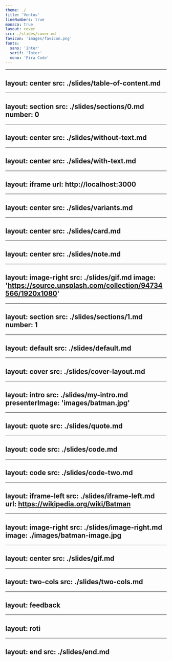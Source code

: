 ```yaml
---
theme: ./
title: 'Ventus'
lineNumbers: true
monaco: true
layout: cover
src: ./slides/cover.md
favicon: 'images/favicon.png'
fonts: 
  sans: 'Inter'
  serif: 'Inter'
  mono: 'Fira Code'
---
```


---
layout: center
src: ./slides/table-of-content.md
---

---
layout: section
src: ./slides/sections/0.md
number: 0
---


---
layout: center
src: ./slides/without-text.md
---

---
layout: center
src: ./slides/with-text.md
---

---
layout: iframe
url: http://localhost:3000
---

---
layout: center
src: ./slides/variants.md
---

---
layout: center
src: ./slides/card.md
---

---
layout: center
src: ./slides/note.md
---


---
layout: image-right
src: ./slides/gif.md
image: 'https://source.unsplash.com/collection/94734566/1920x1080'
---

---
layout: section
src: ./slides/sections/1.md
number: 1
---


---
layout: default
src: ./slides/default.md
---

---
layout: cover
src: ./slides/cover-layout.md
---

---
layout: intro
src: ./slides/my-intro.md
presenterImage: 'images/batman.jpg'
---

---
layout: quote
src: ./slides/quote.md
---

---
layout: code
src: ./slides/code.md
---

---
layout: code
src: ./slides/code-two.md
---

---
layout: iframe-left
src: ./slides/iframe-left.md
url: https://wikipedia.org/wiki/Batman
---

---
layout: image-right
src: ./slides/image-right.md
image: ./images/batman-image.jpg
---

---
layout: center
src: ./slides/gif.md
---

---
layout: two-cols
src: ./slides/two-cols.md
---

---
layout: feedback
---

---
layout: roti
---

---
layout: end
src: ./slides/end.md
---


